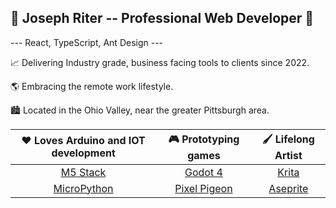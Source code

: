 ## 🤙 Joseph Riter -- Professional Web Developer 🤙
--- React, TypeScript, Ant Design --- 

📈 Delivering Industry grade, business facing tools to clients since 2022. 

🌎 Embracing the remote work lifestyle.

🏙️ Located in the Ohio Valley, near the greater Pittsburgh area.


|♥️ Loves Arduino and IOT development |🎮 Prototyping games | 🖌️ Lifelong Artist |
|:------:|:------:|:----:|
|[M5 Stack](https://github.com/m5stack/M5Stack)| [Godot 4](https://github.com/godotengine/godot)| [Krita](https://github.com/KDE/krita) |
|[MicroPython](https://github.com/micropython/micropython)| [Pixel Pigeon](https://github.com/evannorton/Pixel-Pigeon) | [Aseprite](https://github.com/aseprite/aseprite)| 
